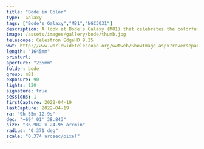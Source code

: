 ```yaml
---
title: "Bode in Color"
type:  Galaxy
tags: ["Bode's Galaxy","M81","NGC3031"]
description: A look at Bode's Galaxy (M81) that celebrates the colorful stars and nebulae in and surrounding this grand design spiral galaxy.
image: /assets/images/gallery/bode/thumb.jpg
telescope: Celestron EdgeHD 9.25
wwt: http://www.worldwidetelescope.org/wwtweb/ShowImage.aspx?reverseparity=False&scale=0.374256&name=bode.jpg&imageurl=https://deepskyworkflows.com/assets/images/gallery/bode/bode.jpg&credits=Jeremy+Likness+at+DeepSkyWorkflows.com&creditsUrl=&ra=148.808327&dec=68.979795&x=3330.1&y=1730.4&rotation=124.06&thumb=https://deepskyworkflows.com/assets/images/gallery/bode/thumb.jpg
length: "1645mm"
printurl: 
aperture: "235mm"
folder: bode
group: m81
exposure: 90
lights: 120
signature: true
sessions: 1
firstCapture: 2022-04-19 
lastCapture: 2022-04-19
ra: "9h 55m 12.9s"
dec: "+69° 01' 38.843"
size: "36.902 x 24.95 arcmin"
radius: "0.371 deg"
scale: "0.374 arcsec/pixel"
---
```

